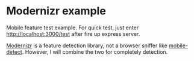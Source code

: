 # Modernizr example

Mobile feature test example. For quick test, just enter [http://localhost:3000/test](http://localhost:3000/test) after fire up express server.

[Modernizr](https://modernizr.com/docs/#what-is-modernizr) is a feature detection library, not a browser sniffer like [mobile-detect](https://www.npmjs.com/package/mobile-detect). However, I will combine the two for completely detection.
